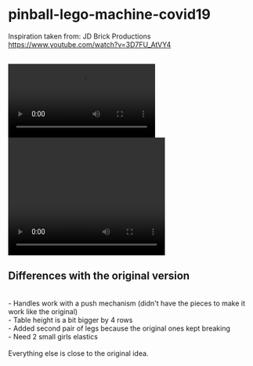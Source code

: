 # pinball-lego-machine-covid19

Inspiration taken from: JD Brick Productions<br>
https://www.youtube.com/watch?v=3D7FU_AtVY4<br>
<br>

![](pics/0-play.mp4)
<br>
<video width="320" height="240" controls>
  <source src="pics/0-play.mp4" type="video/mp4">
</video>
## Differences with the original version<br>
<br>
- Handles work with a push mechanism (didn't have the pieces to make it work like the original)<br>
- Table height is a bit bigger by 4 rows<br>
- Added second pair of legs because the original ones kept breaking<br>
- Need 2 small girls elastics<br>
<br>
Everything else is close to the original idea.<br>
